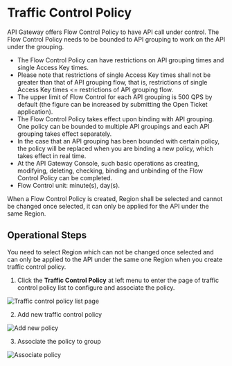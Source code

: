 # Traffic Control Policy

API Gateway offers Flow Control Policy to have API call under control. The Flow Control Policy needs to be bounded to API grouping to work on the API under the grouping.

-  The Flow Control Policy can have restrictions on API grouping times and single Access Key times.
-  Please note that restrictions of single Access Key times shall not be greater than that of API grouping flow, that is, restrictions of single Access Key times <= restrictions of API grouping flow.
-  The upper limit of Flow Control for each API grouping is 500 QPS by default (the figure can be increased by submitting the Open Ticket application).
-  The Flow Control Policy takes effect upon binding with API grouping. One policy can be bounded to multiple API groupings and each API grouping takes effect separately.
-  In the case that an API grouping has been bounded with certain policy, the policy will be replaced when you are binding a new policy, which takes effect in real time.
-  At the API Gateway Console, such basic operations as creating, modifying, deleting, checking, binding and unbinding of the Flow Control Policy can be completed.
-  Flow Control unit: minute(s), day(s).

When a Flow Control Policy is created, Region shall be selected and cannot be changed once selected, it can only be applied for the API under the same Region.



## Operational Steps
You need to select Region which can not be changed once selected and can only be applied to the API under the same one Region when you create traffic control policy.


1. Click the **Traffic Control Policy** at left menu to enter the page of traffic control policy list to configure and associate the policy.

![Traffic control policy list page](https://github.com/jdcloudcom/en/blob/edit/image/Internet-Middleware/API-Gateway/lkcl-list.png)


2. Add new traffic control policy

![Add new policy](https://github.com/jdcloudcom/en/blob/edit/image/Internet-Middleware/API-Gateway/lkcl-add.png)


3. Associate the policy to group

![Associate policy](https://github.com/jdcloudcom/en/blob/edit/image/Internet-Middleware/API-Gateway/lkcl-bd.png)



